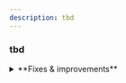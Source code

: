 ```yaml
---
description: tbd
---
```


### tbd

<details>
<summary>**Fixes & improvements**</summary>

- We now support self-serve account deletion should you need to remove your Neon account for any reason. See [Delete your account](/docs/manage/accounts#delete-your-account) for details.

</details>
